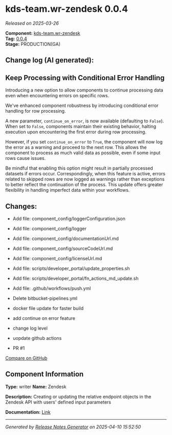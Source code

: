 #  kds-team.wr-zendesk 0.0.4

_Released on 2025-03-26_

**Component:** [kds-team.wr-zendesk](https://github.com/keboola/component-zendesk-wr)  
**Tag:** [0.0.4](https://github.com/keboola/component-zendesk-wr/releases/tag/0.0.4)  
**Stage:** PRODUCTION(GA)


## Change log (AI generated):
## Keep Processing with Conditional Error Handling
Introducing a new option to allow components to continue processing data even when encountering errors on specific rows.

We've enhanced component robustness by introducing conditional error handling for row processing.

A new parameter, `continue_on_error`, is now available (defaulting to `False`). When set to `False`, components maintain their existing behavior, halting execution upon encountering the first error during row processing.

However, if you set `continue_on_error` to `True`, the component will now log the error as a warning and proceed to the next row. This allows the component to process as much valid data as possible, even if some input rows cause issues.

Be mindful that enabling this option might result in partially processed datasets if errors occur. Correspondingly, when this feature is active, errors related to skipped rows are now logged as warnings rather than exceptions to better reflect the continuation of the process. This update offers greater flexibility in handling imperfect data within your workflows.



## Changes:



- Add file: component_config/loggerConfiguration.json 




- Add file: component_config/logger 




- Add file: component_config/documentationUrl.md 




- Add file: component_config/sourceCodeUrl.md 




- Add file: component_config/licenseUrl.md 




- Add file: scripts/developer_portal/update_properties.sh 




- Add file: scripts/developer_portal/fn_actions_md_update.sh 




- Add file: .github/workflows/push.yml 




- Delete bitbucket-pipelines.yml 








- docker file update for faster build 




- add continue on error feature 




- change log level 




- uopdate github actions 




- PR #1 



[Compare on GitHub](https://github.com/keboola/component-zendesk-wr/compare/0.0.3...0.0.4)



## Component Information
**Type:** writer
**Name:** Zendesk

**Description:** Creating or updating the relative endpoint objects in the Zendesk API with users' defined input parameters


**Documentation:** [Link](https://github.com/keboola/component-zendesk-wr/blob/main/README.md)



---
_Generated by [Release Notes Generator](https://github.com/keboola/release-notes-generator)
on 2025-04-10 15:52:50_